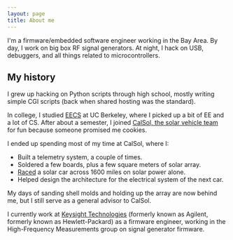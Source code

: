 ```yaml
---
layout: page
title: About me
---
```


I'm a firmware/embedded software engineer working in the Bay Area. By day, I work on big box RF signal generators. At night, I hack on USB, debuggers, and all things related to microcontrollers.

## My history

I grew up hacking on Python scripts through high school, mostly writing simple CGI scripts (back when shared hosting was the standard).

In college, I studied [EECS](https://eecs.berkeley.edu) at UC Berkeley, where I picked up a bit of EE and a lot of CS. After about a semester, I joined [CalSol, the solar vehicle team](http://calsol.berkeley.edu/) for fun because someone promised me cookies.

I ended up spending most of my time at CalSol, where I:

* Built a telemetry system, a couple of times.
* Soldered a few boards, plus a few square meters of solar array.
* [Raced](http://americansolarchallenge.org/the-competition/ascfsgp-2012/) a solar car across 1600 miles on solar power alone.
* Helped design the architecture for the electrical system of the next car.


My days of sanding shell molds and holding up the array are now behind me, but I still serve as a general advisor to CalSol.

I currently work at [Keysight Technologies](http://www.keysight.com/) (formerly known as Agilent, formerly known as Hewlett-Packard) as a firmware engineer, working in the High-Frequency Measurements group on signal generator firmware.